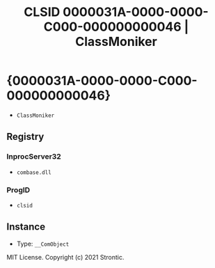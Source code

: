 ﻿---
title: "CLSID 0000031A-0000-0000-C000-000000000046 | ClassMoniker"
excerpt: What is COM-Object CLSID 0000031A-0000-0000-C000-000000000046?
---

# {0000031A-0000-0000-C000-000000000046}

* `ClassMoniker`

## Registry


### InprocServer32

* `combase.dll`

### ProgID

* `clsid`

## Instance

* Type: `__ComObject`

MIT License. Copyright (c) 2021 Strontic.



